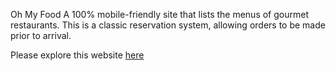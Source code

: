 Oh My Food
A 100% mobile-friendly site that lists the menus of gourmet restaurants. This is a classic reservation system, allowing orders to be made prior to arrival.

Please explore this website [here](lexycodes.github.io)
